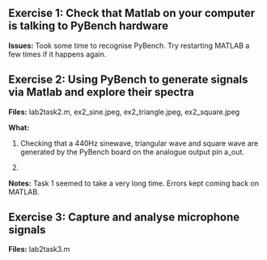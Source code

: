 ## Exercise 1: Check that Matlab on your computer is talking to PyBench hardware

**Issues:** Took some time to recognise PyBench. Try restarting MATLAB a few times if it happens again.<br />


## Exercise 2: Using PyBench to generate signals via Matlab and explore their spectra

**Files:** lab2task2.m, ex2_sine.jpeg, ex2_triangle.jpeg, ex2_square.jpeg <br />

**What:**  <br />

1. Checking that a 440Hz sinewave, triangular wave and square wave are generated by the PyBench board on the analogue output pin a_out.<br />

2. 

**Notes:** Task 1 seemed to take a very long time. Errors kept coming back on MATLAB. <br />

## Exercise 3: Capture and analyse microphone signals

**Files:** lab2task3.m <br />
